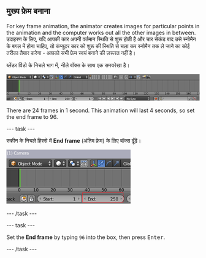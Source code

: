 ## मुख्य फ्रेम बनाना

For key frame animation, the animator creates images for particular points in the animation and the computer works out all the other images in between. उदाहरण के लिए, यदि आपकी कार अपनी वर्तमान स्थिति से शुरू होती है और चार सेकंड बाद उसे स्नोमैन के बगल में होना चाहिए, तो कंप्यूटर कार को शुरू की स्थिति से चला कर स्नोमैन तक ले जाने का कोई तरीका तैयार करेगा - आपको सभी फ्रेम स्वयं बनाने की ज़रूरत नहीं है।

ब्लेंडर विंडो के निचले भाग में, नीले बॉक्स के साथ एक समयरेखा है।

![टाइमलाइन](images/blender-timeline.png)

There are 24 frames in 1 second. This animation will last 4 seconds, so set the end frame to 96.

\--- task \---

स्क्रीन के निचले हिस्से में **End frame** (अंतिम फ्रेम) के लिए बॉक्स ढूँढें।

![अंतिम फ्रेम](images/end-frame.png)

\--- /task \---

\--- task \---

Set the **End frame** by typing `96` into the box, then press <kbd>Enter</kbd>.

\--- /task \---
